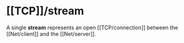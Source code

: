# [[TCP]]/stream

A single **stream** represents an open [[TCP/connection]] between the [[Net/client]] and the [[Net/server]].
